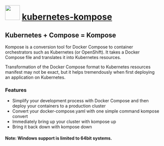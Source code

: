 # <img src="https://cdn.jsdelivr.net/gh/chocolatey-community/chocolatey-coreteampackages@e4e529ccc804ac6fac259a658e395e38b42b24f3/icons/kubernetes-kompose.png" width="48" height="48"/> [kubernetes-kompose](https://chocolatey.org/packages/kubernetes-kompose)

## Kubernetes + Compose = Kompose
Kompose is a conversion tool for Docker Compose to container orchestrators such as Kubernetes (or OpenShift).
It takes a Docker Compose file and translates it into Kubernetes resources.

Transformation of the Docker Compose format to Kubernetes resources manifest may not be exact, but it helps tremendously when first deploying an application on Kubernetes.

### Features
* Simplify your development process with Docker Compose and then deploy your containers to a production cluster
* Convert your docker-compose.yaml with one simple command kompose convert
* Immediately bring up your cluster with kompose up
* Bring it back down with kompose down

#### Note: Windows support is limited to 64bit systems.
